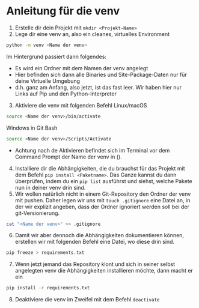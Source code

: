 # Anleitung für die venv
1. Erstelle dir dein Projekt mit `mkdir <Projekt-Name>`
2. Lege dir eine venv an, also ein cleanes, virtuelles Environment
```bash
python -m venv <Name der venv>
```
Im Hintergrund passiert dann folgendes:
- Es wird ein Ordner mit dem Namen der venv angelegt
- Hier befinden sich dann alle Binaries und Site-Package-Daten nur für deine Virtuelle Umgebung
- d.h. ganz am Anfang, also jetzt, ist das fast leer. Wir haben hier nur Links auf Pip und den Python-Interpreter
3. Aktiviere die venv mit folgenden Befehl
Linux/macOS
```bash
source <Name der venv>/bin/activate
```
Windows in Git Bash
```bash
source <Name der venv>/Scripts/Activate
```
- Achtung nach de Aktivieren befindet sich im Terminal vor dem Command Prompt der Name der venv in ().
4. Installiere dir die Abhängigkeiten, die du brauchst für das Projekt mit dem Befehl `pip install <Paketname>`. Das Ganze kannst du dann überprüfen, indem du ein `pip list` ausführst und siehst, welche Pakete nun in deiner venv drin sind.
5. Wir wollen natürlich nicht in einem Git-Repository den Ordner der venv mit pushen. Daher legen wir uns mit `touch .gitignore` eine Datei an, in der wir explizit angeben, dass der Ordner ignoriert werden soll bei der git-Versionierung. 
```bash
cat "<Name der venv>" >> .gitignore
```
6. Damit wir aber dennoch die Abhängigkeiten dokumentieren können, erstellen wir mit folgenden Befehl eine Datei, wo diese drin sind.
```bash
pip freeze > requirements.txt
```
7. Wenn jetzt jemand das Repository klont und sich in seiner selbst angelegten venv die Abhängigkeiten installieren möchte, dann macht er ein 
```bash
pip install -r requirements.txt
```
8. Deaktiviere die venv im Zweifel mit dem Befehl `deactivate`



